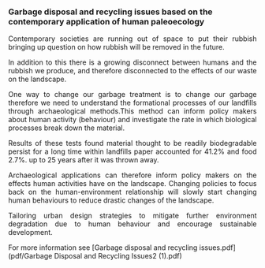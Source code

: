 ### Garbage disposal and recycling issues based on the contemporary application of human paleoecology
<div align="justify">
<p>Contemporary societies are running out of space to put their rubbish bringing up question on how rubbish will be removed in the future.</p>
  
<p>In addition to this there is a growing disconnect between humans and the rubbish we produce, and therefore disconnected to the effects of our waste on the landscape.</p>

<p>One way to change our garbage treatment is to change our garbage therefore we need to understand the formational processes of our landfills through archaeological methods.This method can inform policy makers about human activity (behaviour) and investigate the rate in which biological processes break down the material.</p>

<p>Results of these tests found material thought to be readily biodegradable persist for a long time within landfills paper accounted for 41.2% and food 2.7%. up to 25 years after it was thrown away.</p>

<p>Archaeological applications can therefore inform policy makers on the effects human activities have on the landscape. Changing policies to focus back on the human-environment relationship will slowly start changing human behaviours to reduce drastic changes of the landscape.</p>

<p>Tailoring urban design strategies to mitigate further environment degradation due to human behaviour and encourage sustainable development.</p>

</div>

For more information see [Garbage disposal and recycling issues.pdf](pdf/Garbage Disposal and Recycling Issues2 (1).pdf)

